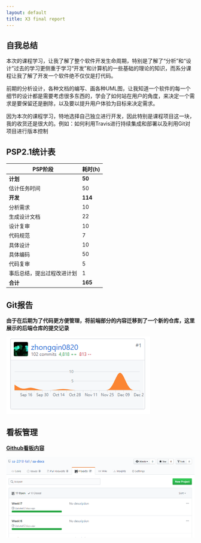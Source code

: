 ```yaml
---
layout: default
title: X3 final report
---
```


## 自我总结
本次的课程学习，让我了解了整个软件开发生命周期，特别是了解了“分析”和“设计”过去的学习更侧重于学习“开发”和计算机的一些基础的理论的知识，而系分课程让我了解了开发一个软件绝不仅仅是打代码。

前期的分析设计，各种文档的编写、画各种UML图，让我知道一个软件的每一个细节的设计都是需要考虑很多东西的，学会了如何站在用户的角度，来决定一个需求是要保留还是删除，以及要以提升用户体验为目标来决定需求。

因为本次的课程学习，特地选择自己独立进行开发，因此特别是课程项目这一块，我的收货还是很大的。例如：如何利用Travis进行持续集成和部署以及利用Git对项目进行版本控制

## PSP2.1统计表

| PSP阶段                    | 耗时(h) |
| -------------------------- | ------- |
| **计划**                       | **50**      |
| 估计任务时间            | 50       |
| **开发**                       | **114**     |
| 分析需求                | 10      |
| 生成设计文档            | 22      |
| 设计复审                | 10       |
| 代码规范                | 7       |
| 具体设计                | 10       |
| 具体编码                | 50      |
| 代码复审                | 5       |
| 事后总结，提出过程改进计划 | 1       |
| **合计**                   | **165**     |

## Git报告
**由于在后期为了代码更方便管理，将前端部分的内容迁移到了一个新的仓库，这里展示的后端仓库的提交记录**

![后端提交记录](assets/github-commits.png)

## 看板管理

**[Github看板内容](https://github.com/sa-2018-fall/sa-docs/projects)**

![Github看板内容](assets/github-projects.png)
